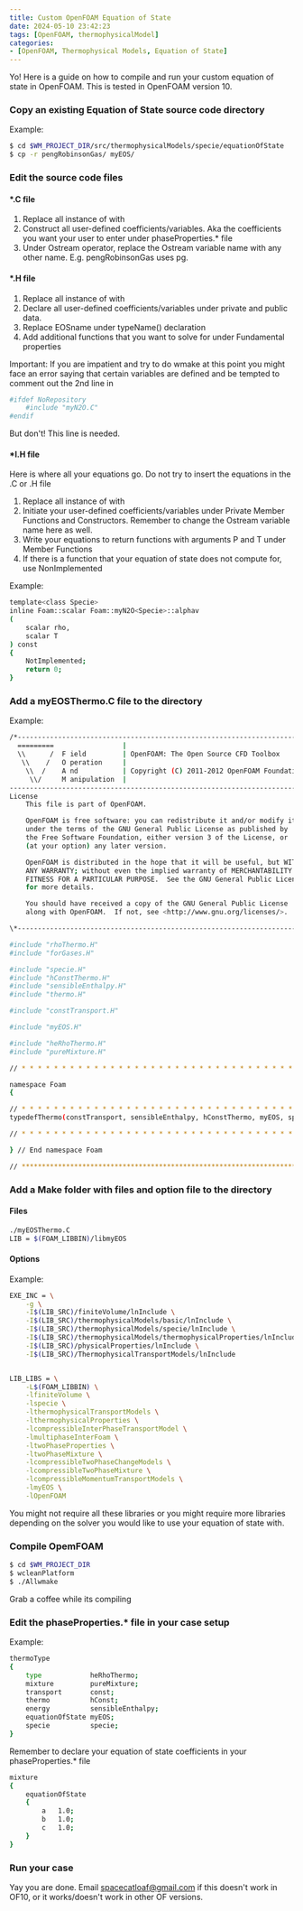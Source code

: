 ```yaml
---
title: Custom OpenFOAM Equation of State
date: 2024-05-10 23:42:23
tags: [OpenFOAM, thermophysicalModel]
categories: 
- [OpenFOAM, Thermophysical Models, Equation of State]
---
```

Yo! Here is a guide on how to compile and run your custom equation of state in OpenFOAM. This is tested in OpenFOAM version 10. 

### Copy an existing Equation of State source code directory
Example: 
``` bash
$ cd $WM_PROJECT_DIR/src/thermophysicalModels/specie/equationOfState
$ cp -r pengRobinsonGas/ myEOS/
```
### Edit the source code files
#### *.C file
1. Replace all instance of <originalEOSname> with <yourEOSname>
2. Construct all user-defined coefficients/variables. Aka the coefficients you want your user to enter under phaseProperties.* file
3. Under Ostream operator, replace the Ostream variable name with any other name. E.g. pengRobinsonGas uses pg. 

#### *.H file
1. Replace all instance of <originalEOSname> with <yourEOSname>
2. Declare all user-defined coefficients/variables under private and public data.
3. Replace EOSname under typeName() declaration
4. Add additional functions that you want to solve for under Fundamental properties

Important: If you are impatient and try to do wmake at this point you might face an error saying that certain variables are defined and be tempted to comment out the 2nd line in
``` bash
#ifdef NoRepository
    #include "myN2O.C"
#endif
```
But don't! This line is needed. 
#### *I.H file
Here is where all your equations go. Do not try to insert the equations in the .C or .H file
1. Replace all instance of <originalEOSname> with <yourEOSname>
2. Initiate your user-defined coefficients/variables under Private Member Functions and Constructors. Remember to change the Ostream variable name here as well.
3. Write your equations to return functions with arguments P and T under Member Functions
4. If there is a function that your equation of state does not compute for, use NonImplemented

Example: 
``` bash
template<class Specie>
inline Foam::scalar Foam::myN2O<Specie>::alphav
(
    scalar rho,
    scalar T
) const
{
    NotImplemented;
    return 0;
}
```
### Add a myEOSThermo.C file to the directory
Example:
``` bash
/*---------------------------------------------------------------------------*\
  =========                 |
  \\      /  F ield         | OpenFOAM: The Open Source CFD Toolbox
   \\    /   O peration     |
    \\  /    A nd           | Copyright (C) 2011-2012 OpenFOAM Foundation
     \\/     M anipulation  |
-------------------------------------------------------------------------------
License
    This file is part of OpenFOAM.

    OpenFOAM is free software: you can redistribute it and/or modify it
    under the terms of the GNU General Public License as published by
    the Free Software Foundation, either version 3 of the License, or
    (at your option) any later version.

    OpenFOAM is distributed in the hope that it will be useful, but WITHOUT
    ANY WARRANTY; without even the implied warranty of MERCHANTABILITY or
    FITNESS FOR A PARTICULAR PURPOSE.  See the GNU General Public License
    for more details.

    You should have received a copy of the GNU General Public License
    along with OpenFOAM.  If not, see <http://www.gnu.org/licenses/>.

\*---------------------------------------------------------------------------*/

#include "rhoThermo.H"
#include "forGases.H"

#include "specie.H"
#include "hConstThermo.H"
#include "sensibleEnthalpy.H"
#include "thermo.H"

#include "constTransport.H"

#include "myEOS.H"

#include "heRhoThermo.H"
#include "pureMixture.H"

// * * * * * * * * * * * * * * * * * * * * * * * * * * * * * * * * * * * * * //

namespace Foam
{

// * * * * * * * * * * * * * * * * * * * * * * * * * * * * * * * * * * * * * //
typedefThermo(constTransport, sensibleEnthalpy, hConstThermo, myEOS, specie);  

// * * * * * * * * * * * * * * * * * * * * * * * * * * * * * * * * * * * * * //

} // End namespace Foam

// ************************************************************************* //
```
### Add a Make folder with files and option file to the directory
#### Files
```bash
./myEOSThermo.C
LIB = $(FOAM_LIBBIN)/libmyEOS
```
#### Options
Example: 
```bash
EXE_INC = \
    -g \
    -I$(LIB_SRC)/finiteVolume/lnInclude \
    -I$(LIB_SRC)/thermophysicalModels/basic/lnInclude \
    -I$(LIB_SRC)/thermophysicalModels/specie/lnInclude \
    -I$(LIB_SRC)/thermophysicalModels/thermophysicalProperties/lnInclude \
    -I$(LIB_SRC)/physicalProperties/lnInclude \
    -I$(LIB_SRC)/ThermophysicalTransportModels/lnInclude 


LIB_LIBS = \
    -L$(FOAM_LIBBIN) \
    -lfiniteVolume \
    -lspecie \
    -lthermophysicalTransportModels \
    -lthermophysicalProperties \
    -lcompressibleInterPhaseTransportModel \
    -lmultiphaseInterFoam \
    -ltwoPhaseProperties \
    -ltwoPhaseMixture \
    -lcompressibleTwoPhaseChangeModels \
    -lcompressibleTwoPhaseMixture \
    -lcompressibleMomentumTransportModels \
    -lmyEOS \
    -lOpenFOAM
```
You might not require all these libraries or you might require more libraries depending on the solver you would like to use your equation of state with. 
### Compile OpemFOAM 
``` bash
$ cd $WM_PROJECT_DIR
$ wcleanPlatform
$ ./Allwmake
```
Grab a coffee while its compiling

### Edit the phaseProperties.* file in your case setup
Example:
``` bash
thermoType
{
    type            heRhoThermo;
    mixture         pureMixture;
    transport       const;
    thermo          hConst;
    energy          sensibleEnthalpy;
    equationOfState myEOS;
    specie          specie;
}
```
Remember to declare your equation of state coefficients in your phaseProperties.* file
```bash
mixture
{
    equationOfState
    {
        a   1.0;
        b   1.0;
        c   1.0;
    }
}
```
### Run your case 
Yay you are done. Email spacecatloaf@gmail.com if this doesn't work in OF10, or it works/doesn't work in other OF versions. 
